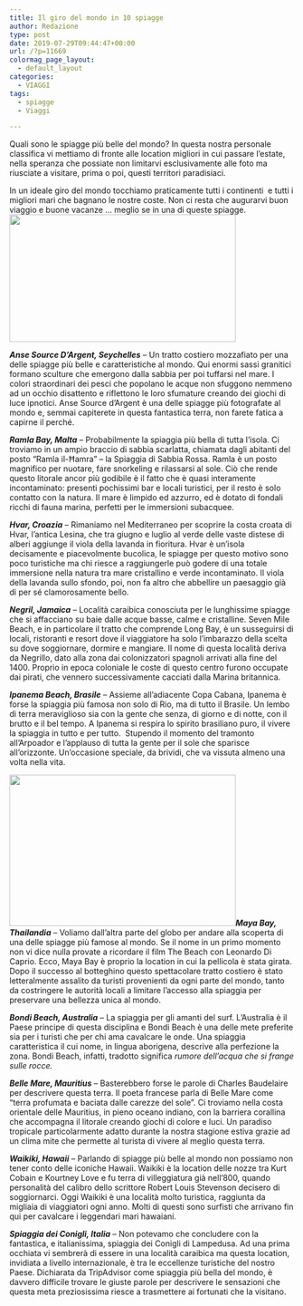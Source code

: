 ```yaml
---
title: Il giro del mondo in 10 spiagge
author: Redazione
type: post
date: 2019-07-29T09:44:47+00:00
url: /?p=11669
colormag_page_layout:
  - default_layout
categories:
  - VIAGGI
tags:
  - spiagge
  - Viaggi

---
```

Quali sono le spiagge più belle del mondo? In questa nostra personale classifica vi mettiamo di fronte alle location migliori in cui passare l’estate, nella speranza che possiate non limitarvi esclusivamente alle foto ma riusciate a visitare, prima o poi, questi territori paradisiaci.

In un ideale giro del mondo tocchiamo praticamente tutti i continenti  e tutti i migliori mari che bagnano le nostre coste. Non ci resta che augurarvi buon viaggio e buone vacanze … meglio se in una di queste spiagge.<img decoding="async" loading="lazy" class="alignright wp-image-11672" src="https://progressonline.it/wp-content/uploads/2019/07/seychelles-300x169.jpg" alt="" width="400" height="225" />

**_Anse Source D’Argent, Seychelles_** &#8211; Un tratto costiero mozzafiato per una delle spiagge più belle e caratteristiche al mondo. Qui enormi sassi granitici formano sculture che emergono dalla sabbia per poi tuffarsi nel mare. I colori straordinari dei pesci che popolano le acque non sfuggono nemmeno ad un occhio disattento e riflettono le loro sfumature creando dei giochi di luce ipnotici. Anse Source d’Argent è una delle spiagge più fotografate al mondo e, semmai capiterete in questa fantastica terra, non farete fatica a capirne il perché.

**_Ramla Bay, Malta_** – Probabilmente la spiaggia più bella di tutta l’isola. Ci troviamo in un ampio braccio di sabbia scarlatta, chiamata dagli abitanti del posto “Ramla il-Ħamra” – la Spiaggia di Sabbia Rossa. Ramla è un posto magnifico per nuotare, fare snorkeling e rilassarsi al sole. Ciò che rende questo litorale ancor più godibile è il fatto che è quasi interamente incontaminato: presenti pochissimi bar e locali turistici, per il resto è solo contatto con la natura. Il mare è limpido ed azzurro, ed è dotato di fondali ricchi di fauna marina, perfetti per le immersioni subacquee.

**_Hvar, Croazia_** – Rimaniamo nel Mediterraneo per scoprire la costa croata di Hvar, l’antica Lesina, che tra giugno e luglio al verde delle vaste distese di alberi aggiunge il viola della lavanda in fioritura. Hvar è un’isola decisamente e piacevolmente bucolica, le spiagge per questo motivo sono poco turistiche ma chi riesce a raggiungerle può godere di una totale immersione nella natura tra mare cristallino e verde incontaminato. Il viola della lavanda sullo sfondo, poi, non fa altro che abbellire un paesaggio già di per sé clamorosamente bello.

**_Negril, Jamaica_** – Località caraibica conosciuta per le lunghissime spiagge che si affacciano su baie dalle acque basse, calme e cristalline. Seven Mile Beach, e in particolare il tratto che comprende Long Bay, è un susseguirsi di locali, ristoranti e resort dove il viaggiatore ha solo l’imbarazzo della scelta su dove soggiornare, dormire e mangiare. Il nome di questa località deriva da Negrillo, dato alla zona dai colonizzatori spagnoli arrivati alla fine del 1400. Proprio in epoca coloniale le coste di questo centro furono occupate dai pirati, che vennero successivamente cacciati dalla Marina britannica.

**_Ipanema Beach, Brasile_** – Assieme all’adiacente Copa Cabana, Ipanema è forse la spiaggia più famosa non solo di Rio, ma di tutto il Brasile. Un lembo di terra meraviglioso sia con la gente che senza, di giorno e di notte, con il brutto e il bel tempo. A Ipanema si respira lo spirito brasiliano puro, il vivere la spiaggia in tutto e per tutto.  Stupendo il momento del tramonto all&#8217;Arpoador e l&#8217;applauso di tutta la gente per il sole che sparisce all&#8217;orizzonte. Un’occasione speciale, da brividi, che va vissuta almeno una volta nella vita.

**_<img decoding="async" loading="lazy" class="alignleft wp-image-11671" src="https://progressonline.it/wp-content/uploads/2019/07/bay-300x200.jpg" alt="" width="400" height="267" />Maya Bay, Thailandia_** – Voliamo dall’altra parte del globo per andare alla scoperta di una delle spiagge più famose al mondo. Se il nome in un primo momento non vi dice nulla provate a ricordare il film The Beach con Leonardo Di Caprio. Ecco, Maya Bay è proprio la location in cui la pellicola è stata girata. Dopo il successo al botteghino questo spettacolare tratto costiero è stato letteralmente assalito da turisti provenienti da ogni parte del mondo, tanto da costringere le autorità locali a limitare l’accesso alla spiaggia per preservare una bellezza unica al mondo.

**_Bondi Beach, Australia_** – La spiaggia per gli amanti del surf. L’Australia è il Paese principe di questa disciplina e Bondi Beach è una delle mete preferite sia per i turisti che per chi ama cavalcare le onde. Una spiaggia caratteristica il cui nome, in lingua aborigena, descrive alla perfezione la zona. Bondi Beach, infatti, tradotto significa _rumore dell&#8217;acqua che si frange sulle rocce._ 

**_Belle Mare, Mauritius_** – Basterebbero forse le parole di Charles Baudelaire per descrivere questa terra. Il poeta francese parla di Belle Mare come “terra profumata e baciata dalle carezze del sole”. Ci troviamo nella costa orientale delle Mauritius, in pieno oceano indiano, con la barriera corallina che accompagna il litorale creando giochi di colore e luci. Un paradiso tropicale particolarmente adatto durante la nostra stagione estiva grazie ad un clima mite che permette al turista di vivere al meglio questa terra.

**_Waikiki, Hawaii_** – Parlando di spiagge più belle al mondo non possiamo non tener conto delle iconiche Hawaii. Waikiki è la location delle nozze tra Kurt Cobain e Kourtney Love e fu terra di villeggiatura già nell’800, quando personalità del calibro dello scrittore Robert Louis Stevenson decisero di soggiornarci. Oggi Waikiki è una località molto turistica, raggiunta da migliaia di viaggiatori ogni anno. Molti di questi sono surfisti che arrivano fin qui per cavalcare i leggendari mari hawaiani.

**_Spiaggia dei Conigli, Italia_** – Non potevamo che concludere con la fantastica, e italianissima, spiaggia dei Conigli di Lampedusa. Ad una prima occhiata vi sembrerà di essere in una località caraibica ma questa location, invidiata a livello internazionale, è tra le eccellenze turistiche del nostro Paese. Dichiarata da TripAdvisor come spiaggia più bella del mondo, è davvero difficile trovare le giuste parole per descrivere le sensazioni che questa meta preziosissima riesce a trasmettere ai fortunati che la visitano.